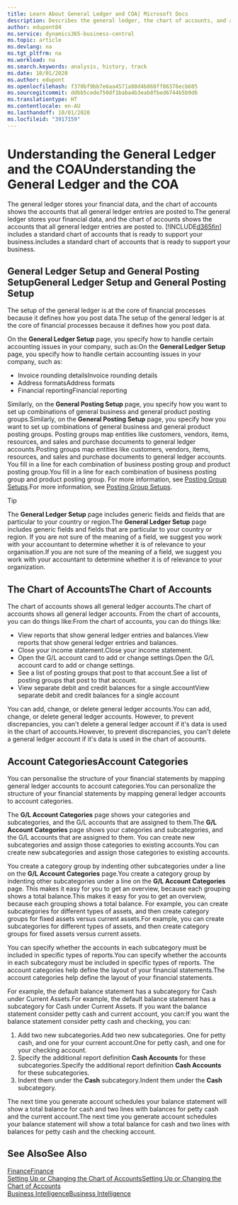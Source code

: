 ```yaml
---
title: Learn About General Ledger and COA| Microsoft Docs
description: Describes the general ledger, the chart of accounts, and account categories.
author: edupont04
ms.service: dynamics365-business-central
ms.topic: article
ms.devlang: na
ms.tgt_pltfrm: na
ms.workload: na
ms.search.keywords: analysis, history, track
ms.date: 10/01/2020
ms.author: edupont
ms.openlocfilehash: f370bf9bb7e6aa4571a88d4b868ff86376ecb605
ms.sourcegitcommit: ddbb5cede750df1baba4b3eab8fbed6744b5b9d6
ms.translationtype: HT
ms.contentlocale: en-AU
ms.lasthandoff: 10/01/2020
ms.locfileid: "3917159"
---
```

# <a name="understanding-the-general-ledger-and-the-coa"></a><span data-ttu-id="528f7-103">Understanding the General Ledger and the COA</span><span class="sxs-lookup"><span data-stu-id="528f7-103">Understanding the General Ledger and the COA</span></span>

<span data-ttu-id="528f7-104">The general ledger stores your financial data, and the chart of accounts shows the accounts that all general ledger entries are posted to.</span><span class="sxs-lookup"><span data-stu-id="528f7-104">The general ledger stores your financial data, and the chart of accounts shows the accounts that all general ledger entries are posted to.</span></span> [!INCLUDE[d365fin](includes/d365fin_md.md)] <span data-ttu-id="528f7-105">includes a standard chart of accounts that is ready to support your business.</span><span class="sxs-lookup"><span data-stu-id="528f7-105">includes a standard chart of accounts that is ready to support your business.</span></span>

## <a name="general-ledger-setup-and-general-posting-setup"></a><span data-ttu-id="528f7-106">General Ledger Setup and General Posting Setup</span><span class="sxs-lookup"><span data-stu-id="528f7-106">General Ledger Setup and General Posting Setup</span></span>

<span data-ttu-id="528f7-107">The setup of the general ledger is at the core of financial processes because it defines how you post data.</span><span class="sxs-lookup"><span data-stu-id="528f7-107">The setup of the general ledger is at the core of financial processes because it defines how you post data.</span></span>  

<span data-ttu-id="528f7-108">On the **General Ledger Setup** page, you specify how to handle certain accounting issues in your company, such as:</span><span class="sxs-lookup"><span data-stu-id="528f7-108">On the **General Ledger Setup** page, you specify how to handle certain accounting issues in your company, such as:</span></span>  

* <span data-ttu-id="528f7-109">Invoice rounding details</span><span class="sxs-lookup"><span data-stu-id="528f7-109">Invoice rounding details</span></span>  
* <span data-ttu-id="528f7-110">Address formats</span><span class="sxs-lookup"><span data-stu-id="528f7-110">Address formats</span></span>  
* <span data-ttu-id="528f7-111">Financial reporting</span><span class="sxs-lookup"><span data-stu-id="528f7-111">Financial reporting</span></span>  

<span data-ttu-id="528f7-112">Similarly, on the **General Posting Setup** page, you specify how you want to set up combinations of general business and general product posting groups.</span><span class="sxs-lookup"><span data-stu-id="528f7-112">Similarly, on the **General Posting Setup** page, you specify how you want to set up combinations of general business and general product posting groups.</span></span> <span data-ttu-id="528f7-113">Posting groups map entities like customers, vendors, items, resources, and sales and purchase documents to general ledger accounts.</span><span class="sxs-lookup"><span data-stu-id="528f7-113">Posting groups map entities like customers, vendors, items, resources, and sales and purchase documents to general ledger accounts.</span></span> <span data-ttu-id="528f7-114">You fill in a line for each combination of business posting group and product posting group.</span><span class="sxs-lookup"><span data-stu-id="528f7-114">You fill in a line for each combination of business posting group and product posting group.</span></span> <span data-ttu-id="528f7-115">For more information, see [Posting Group Setups](finance-posting-groups.md).</span><span class="sxs-lookup"><span data-stu-id="528f7-115">For more information, see [Posting Group Setups](finance-posting-groups.md).</span></span>  

> [!TIP]
> <span data-ttu-id="528f7-116">The **General Ledger Setup** page includes generic fields and fields that are particular to your country or region.</span><span class="sxs-lookup"><span data-stu-id="528f7-116">The **General Ledger Setup** page includes generic fields and fields that are particular to your country or region.</span></span> <span data-ttu-id="528f7-117">If you are not sure of the meaning of a field, we suggest you work with your accountant to determine whether it is of relevance to your organisation.</span><span class="sxs-lookup"><span data-stu-id="528f7-117">If you are not sure of the meaning of a field, we suggest you work with your accountant to determine whether it is of relevance to your organization.</span></span>  

## <a name="the-chart-of-accounts"></a><span data-ttu-id="528f7-118">The Chart of Accounts</span><span class="sxs-lookup"><span data-stu-id="528f7-118">The Chart of Accounts</span></span>

<span data-ttu-id="528f7-119">The chart of accounts shows all general ledger accounts.</span><span class="sxs-lookup"><span data-stu-id="528f7-119">The chart of accounts shows all general ledger accounts.</span></span> <span data-ttu-id="528f7-120">From the chart of accounts, you can do things like:</span><span class="sxs-lookup"><span data-stu-id="528f7-120">From the chart of accounts, you can do things like:</span></span>  

* <span data-ttu-id="528f7-121">View reports that show general ledger entries and balances.</span><span class="sxs-lookup"><span data-stu-id="528f7-121">View reports that show general ledger entries and balances.</span></span>  
* <span data-ttu-id="528f7-122">Close your income statement.</span><span class="sxs-lookup"><span data-stu-id="528f7-122">Close your income statement.</span></span>  
* <span data-ttu-id="528f7-123">Open the G/L account card to add or change settings.</span><span class="sxs-lookup"><span data-stu-id="528f7-123">Open the G/L account card to add or change settings.</span></span>  
* <span data-ttu-id="528f7-124">See a list of posting groups that post to that account.</span><span class="sxs-lookup"><span data-stu-id="528f7-124">See a list of posting groups that post to that account.</span></span>
* <span data-ttu-id="528f7-125">View separate debit and credit balances for a single account</span><span class="sxs-lookup"><span data-stu-id="528f7-125">View separate debit and credit balances for a single account</span></span>  

<span data-ttu-id="528f7-126">You can add, change, or delete general ledger accounts.</span><span class="sxs-lookup"><span data-stu-id="528f7-126">You can add, change, or delete general ledger accounts.</span></span> <span data-ttu-id="528f7-127">However, to prevent discrepancies, you can't delete a general ledger account if it's data is used in the chart of accounts.</span><span class="sxs-lookup"><span data-stu-id="528f7-127">However, to prevent discrepancies, you can't delete a general ledger account if it's data is used in the chart of accounts.</span></span>  

## <a name="account-categories"></a><span data-ttu-id="528f7-128">Account Categories</span><span class="sxs-lookup"><span data-stu-id="528f7-128">Account Categories</span></span>

<span data-ttu-id="528f7-129">You can personalise the structure of your financial statements by mapping general ledger accounts to account categories.</span><span class="sxs-lookup"><span data-stu-id="528f7-129">You can personalize the structure of your financial statements by mapping general ledger accounts to account categories.</span></span>  

<span data-ttu-id="528f7-130">The **G/L Account Categories** page shows your categories and subcategories, and the G/L accounts that are assigned to them.</span><span class="sxs-lookup"><span data-stu-id="528f7-130">The **G/L Account Categories** page shows your categories and subcategories, and the G/L accounts that are assigned to them.</span></span> <span data-ttu-id="528f7-131">You can create new subcategories and assign those categories to existing accounts.</span><span class="sxs-lookup"><span data-stu-id="528f7-131">You can create new subcategories and assign those categories to existing accounts.</span></span>  

<span data-ttu-id="528f7-132">You create a category group by indenting other subcategories under a line on the **G/L Account Categories** page.</span><span class="sxs-lookup"><span data-stu-id="528f7-132">You create a category group by indenting other subcategories under a line on the **G/L Account Categories** page.</span></span> <span data-ttu-id="528f7-133">This makes it easy for you to get an overview, because each grouping shows a total balance.</span><span class="sxs-lookup"><span data-stu-id="528f7-133">This makes it easy for you to get an overview, because each grouping shows a total balance.</span></span> <span data-ttu-id="528f7-134">For example, you can create subcategories for different types of assets, and then create category groups for fixed assets versus current assets.</span><span class="sxs-lookup"><span data-stu-id="528f7-134">For example, you can create subcategories for different types of assets, and then create category groups for fixed assets versus current assets.</span></span>  

<span data-ttu-id="528f7-135">You can specify whether the accounts in each subcategory must be included in specific types of reports.</span><span class="sxs-lookup"><span data-stu-id="528f7-135">You can specify whether the accounts in each subcategory must be included in specific types of reports.</span></span> <span data-ttu-id="528f7-136">The account categories help define the layout of your financial statements.</span><span class="sxs-lookup"><span data-stu-id="528f7-136">The account categories help define the layout of your financial statements.</span></span>  

<span data-ttu-id="528f7-137">For example, the default balance statement has a subcategory for Cash under Current Assets.</span><span class="sxs-lookup"><span data-stu-id="528f7-137">For example, the default balance statement has a subcategory for Cash under Current Assets.</span></span> <span data-ttu-id="528f7-138">If you want the balance statement consider petty cash and current account, you can:</span><span class="sxs-lookup"><span data-stu-id="528f7-138">If you want the balance statement consider petty cash and checking, you can:</span></span>  

1. <span data-ttu-id="528f7-139">Add two new subcategories.</span><span class="sxs-lookup"><span data-stu-id="528f7-139">Add two new subcategories.</span></span> <span data-ttu-id="528f7-140">One for petty cash, and one for your current account.</span><span class="sxs-lookup"><span data-stu-id="528f7-140">One for petty cash, and one for your checking account.</span></span>  
2. <span data-ttu-id="528f7-141">Specify the additional report definition **Cash Accounts** for these subcategories.</span><span class="sxs-lookup"><span data-stu-id="528f7-141">Specify the additional report definition **Cash Accounts** for these subcategories.</span></span>  
3. <span data-ttu-id="528f7-142">Indent them under the **Cash** subcategory.</span><span class="sxs-lookup"><span data-stu-id="528f7-142">Indent them under the **Cash** subcategory.</span></span>  

<span data-ttu-id="528f7-143">The next time you generate account schedules your balance statement will show a total balance for cash and two lines with balances for petty cash and the current account.</span><span class="sxs-lookup"><span data-stu-id="528f7-143">The next time you generate account schedules your balance statement will show a total balance for cash and two lines with balances for petty cash and the checking account.</span></span>  

## <a name="see-also"></a><span data-ttu-id="528f7-144">See Also</span><span class="sxs-lookup"><span data-stu-id="528f7-144">See Also</span></span>

[<span data-ttu-id="528f7-145">Finance</span><span class="sxs-lookup"><span data-stu-id="528f7-145">Finance</span></span>](finance.md)  
[<span data-ttu-id="528f7-146">Setting Up or Changing the Chart of Accounts</span><span class="sxs-lookup"><span data-stu-id="528f7-146">Setting Up or Changing the Chart of Accounts</span></span>](finance-setup-chart-accounts.md)  
[<span data-ttu-id="528f7-147">Business Intelligence</span><span class="sxs-lookup"><span data-stu-id="528f7-147">Business Intelligence</span></span>](bi.md)  
